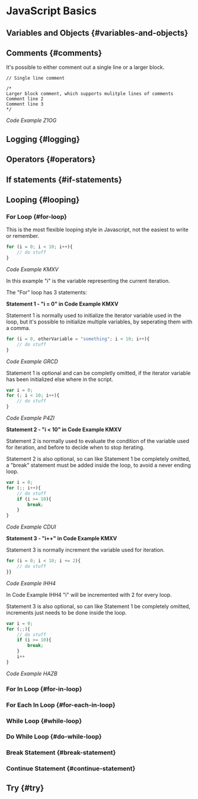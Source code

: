 # JavaScript Basics

## Variables and Objects {#variables-and-objects}

## Comments {#comments}

It's possible to either comment out a single line or a larger block.

```
// Single line comment

/*
Larger block comment, which supports mulitple lines of comments
Comment line 2
Comment line 3
*/
```

_Code Example Z1OG_

## Logging {#logging}

## Operators {#operators}

## If statements {#if-statements}

## Looping {#looping}

### For Loop {#for-loop}

This is the most flexible looping style in Javascript, not the easiest to write or remember.

```js
for (i = 0; i < 10; i++){
    // do stuff
}
```

_Code Example KMXV_

In this example "i" is the variable representing the current iteration.

The "For" loop has 3 statements:

**Statement 1 - "i = 0" in Code Example KMXV**

Statement 1 is normally used to initialize the iterator variable used in the loop, but it's possible to initialize multiple variables, by seperating them with a comma.

```js
for (i = 0, otherVariable = "something"; i < 10; i++){
    // do stuff
}
```

_Code Example GRCD_

Statement 1 is optional and can be completly omitted, if the iterator variable has been initialized else where in the script.

```js
var i = 0;
for (; i < 10; i++){
    // do stuff
}
```

_Code Example P4ZI_

**Statement 2 - "i &lt; 10" in Code Example KMXV**

Statement 2 is normally used to evaluate the condition of the variable used for iteration, and before to decide when to stop iterating.

Statement 2 is also optional, so can like Statement 1 be completely omitted, a "break" statement must be added inside the loop, to avoid a never ending loop.

```js
var i = 0;
for (;; i++){
    // do stuff
    if (i >= 10){
        break;
    }
}
```

_Code Example CDUI_

**Statement 3 - "i++" in Code Example KMXV**

Statement 3 is normally increment the variable used for iteration.

```js
for (i = 0; i < 10; i += 2){
    // do stuff
}}
```

_Code Example IHH4_

In Code Example IHH4 "i" will be incremented with 2 for every loop.

Statement 3 is also optional, so can like Statement 1 be completely omitted, increments just needs to be done inside the loop.

```js
var i = 0;
for (;;){
    // do stuff
    if (i >= 10){
        break;
    }
    i++
}
```

_Code Example HAZB_

### For In Loop {#for-in-loop}

### For Each In Loop {#for-each-in-loop}

### While Loop {#while-loop}

### Do While Loop {#do-while-loop}

### Break Statement {#break-statement}

### Continue Statement {#continue-statement}

## Try {#try}



